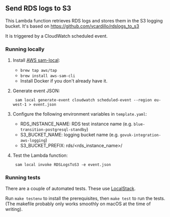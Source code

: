 ## Send RDS logs to S3

This Lambda function retrieves RDS logs and stores them in the S3 logging bucket. It's
based on https://github.com/vcardillo/rdslogs_to_s3

It is triggered by a CloudWatch scheduled event.

### Running locally

1. Install [AWS sam-local](https://github.com/awslabs/aws-sam-local):

    - `brew tap aws/tap`
    - `brew install aws-sam-cli`
    - Install Docker if you don't already have it.

2. Generate event JSON:

        sam local generate-event cloudwatch scheduled-event --region eu-west-1 > event.json

3. Configure the following environment variables in `template.yaml`:

    - RDS_INSTANCE_NAME: RDS test instance name (e.g. `blue-transition-postgresql-standby`)
    - S3_BUCKET_NAME: logging bucket name (e.g. `govuk-integration-aws-logging`)
    - S3_BUCKET_PREFIX: rds/<rds_instance_name>/

4. Test the Lambda function:

        sam local invoke RDSLogsToS3 -e event.json

### Running tests

There are a couple of automated tests. These use [LocalStack](https://github.com/localstack/localstack).

Run `make testenv` to install the prerequisites, then `make test` to run the tests. (The makefile probably only works smoothly on macOS at the time of writing).

